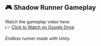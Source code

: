## 🎮 Shadow Runner Gameplay

Watch the gameplay video here:  
👉 [Click to Watch on Google Drive](https://bit.ly/4jE9Eox)

*Endless runner made with Unity.*
